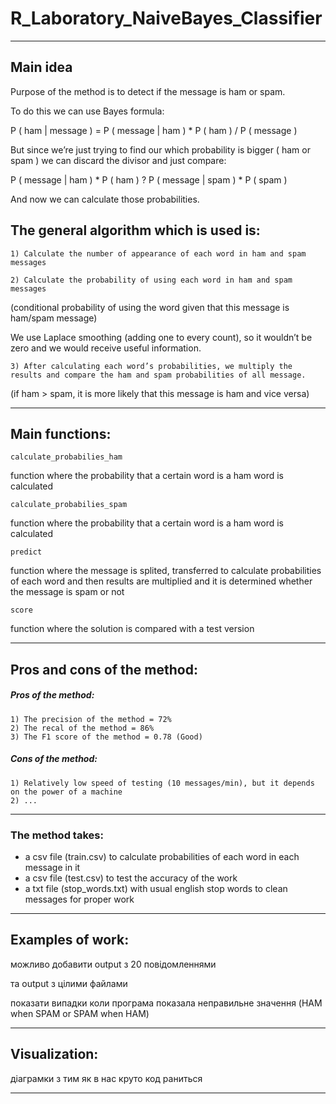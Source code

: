 # R_Laboratory_NaiveBayes_Classifier

---------------------------------------------------------------------------------------------------------------------------------------------------

## Main idea

Purpose of the method is to detect if the message is ham or spam.

To do this we can use Bayes formula:

P ( ham | message ) = P ( message | ham ) * P ( ham ) / P ( message )

But since we’re just trying to find our which probability is bigger ( ham or spam ) we can discard the divisor and just compare:

P ( message | ham ) * P ( ham )  ?  P ( message | spam ) * P ( spam )

And now we can calculate those probabilities.

## The general algorithm which is used is:

    1) Calculate the number of appearance of each word in ham and spam messages
    
    2) Calculate the probability of using each word in ham and spam messages
(conditional probability of using the word given that this message is ham/spam message)

We use Laplace smoothing (adding one to every count), so it wouldn’t be zero and we would receive useful information.

    3) After calculating each word’s probabilities, we multiply the results and compare the ham and spam probabilities of all message.
(if ham > spam, it is more likely that this message is ham and vice versa)

---------------------------------------------------------------------------------------------------------------------------------------------------

## Main functions:

    calculate_probabilies_ham
function where the probability that a certain word is a  ham word is calculated

    calculate_probabilies_spam
function where the probability that a certain word is a  ham word is calculated

    predict
function where the message is splited, transferred to calculate probabilities of each word and then results are multiplied and it is determined whether the message is spam or not

    score
function where the solution is compared with a test version

---------------------------------------------------------------------------------------------------------------------------------------------------

## Pros and cons of the method:

##### Pros of the method:

    1) The precision of the method = 72%
    2) The recal of the method = 86%
    3) The F1 score of the method = 0.78 (Good)

##### Cons of the method:

    1) Relatively low speed of testing (10 messages/min), but it depends on the power of a machine
    2) ...

---------------------------------------------------------------------------------------------------------------------------------------------------

### The method takes:
- a csv file (train.csv) to calculate probabilities of each word in each message in it
- a csv file (test.csv) to test the accuracy of the work
- a txt file (stop_words.txt) with usual english stop words to clean messages for proper work

---------------------------------------------------------------------------------------------------------------------------------------------------

## Examples of work:

можливо добавити output з 20 повідомленнями

та output з цілими файлами

показати випадки коли програма показала неправильне значення (HAM when SPAM or SPAM when HAM)

---------------------------------------------------------------------------------------------------------------------------------------------------

## Visualization:

діаграмки з тим як в нас круто код раниться

---------------------------------------------------------------------------------------------------------------------------------------------------
